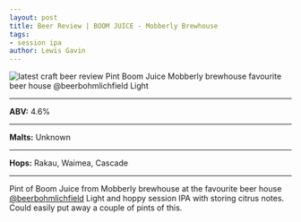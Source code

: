 ```yaml
---
layout: post
title: Beer Review | BOOM JUICE - Mobberly Brewhouse
tags:
- session ipa
author: Lewis Gavin
---
```


![latest craft beer review Pint Boom Juice Mobberly brewhouse favourite beer house @beerbohmlichfield Light](https://www.lewisgavin.co.uk/beermeupplease/images/2018-10-26-beer-review-pint-boom-juice-mobberly-brewhouse-favourite-beer-house-@beerbohmlichfield-light.png)

***
**ABV:** 4.6%

***
**Malts:** Unknown

***
**Hops:** Rakau, Waimea, Cascade

***

Pint of Boom Juice from Mobberly brewhouse at the favourite beer house [@beerbohmlichfield](https://instagram.com/beerbohmlichfield) 
Light and hoppy session IPA with storing citrus notes. Could easily put away a couple of pints of this.
